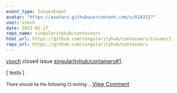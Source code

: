 ```yaml
---
event_type: IssuesEvent
avatar: "https://avatars.githubusercontent.com/u/814322?"
user: vsoch
date: 2021-01-17
repo_name: singularityhub/containers
html_url: https://github.com/singularityhub/containers/issues/1
repo_url: https://github.com/singularityhub/containers
---
```


<a href='https://github.com/vsoch' target='_blank'>vsoch</a> closed issue <a href='https://github.com/singularityhub/containers/issues/1' target='_blank'>singularityhub/containers#1</a>.

<p>[ tests ]</p><small>There should be the following CI testing:...</small><a href='https://github.com/singularityhub/containers/issues/1' target='_blank'>View Comment</a>